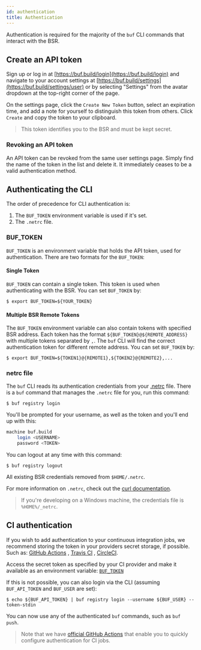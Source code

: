 ```yaml
---
id: authentication
title: Authentication
---
```


Authentication is required for the majority of the `buf` CLI commands that
interact with the BSR.

## Create an API token

Sign up or log in at [https://buf.build/login](https://buf.build/login) and
navigate to your account settings at
[https://buf.build/settings](https://buf.build/settings/user) or by selecting
"Settings" from the avatar dropdown at the top-right corner of the page.

On the settings page, click the `Create New Token` button, select an expiration
time, and add a note for yourself to distinguish this token from others. Click
`Create` and copy the token to your clipboard.

> This token identifies you to the BSR and must be kept secret.

### Revoking an API token

An API token can be revoked from the same user settings page. Simply find the
name of the token in the list and delete it. It immediately ceases to be a valid
authentication method.

## Authenticating the CLI

The order of precedence for CLI authentication is:

1. The `BUF_TOKEN` environment variable is used if it's set.
2. The `.netrc` file.

### BUF_TOKEN

`BUF_TOKEN` is an environment variable that holds the API token, used for authentication. 
There are two formats for the `BUF_TOKEN`:

#### Single Token

`BUF_TOKEN` can contain a single token. This token is used when authenticating with
the BSR. You can set `BUF_TOKEN` by:
```terminal
$ export BUF_TOKEN=${YOUR_TOKEN}
```

#### Multiple BSR Remote Tokens

The `BUF_TOKEN` environment variable can also contain tokens with specified BSR address.
Each token has the format `${BUF_TOKEN}@${REMOTE_ADDRESS}` with multiple tokens 
separated by `,`. The `buf` CLI will find the correct authentication token for different
remote address. You can set `BUF_TOKEN` by:
```terminal
$ export BUF_TOKEN=${TOKEN1}@{REMOTE1},${TOKEN2}@{REMOTE2},...
```

### netrc file

The `buf` CLI reads its authentication credentials from your
[.netrc](https://www.gnu.org/software/inetutils/manual/html_node/The-_002enetrc-file.html)
file. There is a `buf` command that manages the `.netrc` file for you, run this
command:

```terminal
$ buf registry login
```

You'll be prompted for your username, as well as the token and you'll end up
with this:

```sh title="~/.netrc"
machine buf.build
    login <USERNAME>
    password <TOKEN>
```

You can logout at any time with this command:

```terminal
$ buf registry logout
```

All existing BSR credentials removed from `$HOME/.netrc`.

For more information on `.netrc`, check out the
[curl documentation](https://everything.curl.dev/usingcurl/netrc).

> If you're developing on a Windows machine, the credentials file is
> `%HOME%/_netrc`.

## CI authentication

If you wish to add authentication to your continuous integration jobs, we
recommend storing the token in your providers secret storage, if possible. Such
as:
[GitHub Actions](https://docs.github.com/en/actions/reference/encrypted-secrets#about-encrypted-secrets)
,
[Travis CI](https://docs.travis-ci.com/user/environment-variables/#defining-encrypted-variables-in-travisyml)
,
[CircleCI](https://circleci.com/docs/2.0/env-vars/).

Access the secret token as specified by your CI provider and make it available
as an environment variable: [`BUF_TOKEN`](#buf_token)

If this is not possible, you can also login via the CLI (assuming
`BUF_API_TOKEN` and `BUF_USER` are set):

```terminal
$ echo ${BUF_API_TOKEN} | buf registry login --username ${BUF_USER} --token-stdin
```

You can now use any of the authenticated `buf` commands, such as `buf push`.

> Note that we have [official GitHub Actions](../ci-cd/github-actions.md) that
> enable you to quickly configure authentication for CI jobs.